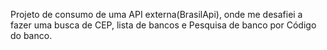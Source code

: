 Projeto de consumo de uma API externa(BrasilApi), onde me desafiei a fazer uma busca de CEP, lista de bancos e Pesquisa de banco por Código do banco.
 
